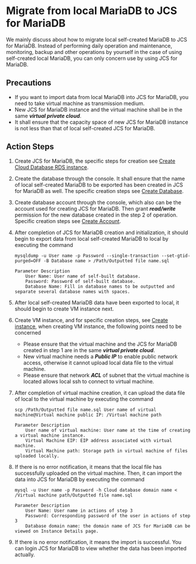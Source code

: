 # Migrate from local MariaDB to JCS for MariaDB
We mainly discuss about how to migrate local self-created MariaDB to JCS for MariaDB. Instead of performing daily operation and maintenance, monitoring, backup and other operations by yourself in the case of using self-created local MariaDB, you can only concern use by using JCS for MariaDB.

## Precautions
* If you want to import data from local MariaDB into JCS for MariaDB, you need to take virtual machine as transmission medium.
* New JCS for MariaDB instance and the virtual machine shall be in the same ***virtual private cloud***.
* It shall ensure that the capacity space of new JCS for MariaDB instance is not less than that of local self-created JCS for MariaDB.

## Action Steps
1. Create JCS for MariaDB, the specific steps for creation see [Create Cloud Database RDS instance](../../../Operation-Guide/Instance/Create-Instance.md).
2. Create the database through the console. It shall ensure that the name of local self-created MariaDB to be exported has been created in JCS for MariaDB as well. The specific creation steps see [Create Database](../../../Operation-Guide/Database-Management/Create-Database.md).
3. Create database account through the console, which also can be the account used for creating JCS for MariaDB. Then grant ***read/write*** permission for the new database created in the step 2 of operation. Specific creation steps see [Create Account](../../../Operation-Guide/Account/Create-Account/MariaDB-Create-Account.md).
4. After completion of JCS for MariaDB creation and initialization, it should begin to export data from local self-created MariaDB to local by executing the command

    ```
    mysqldump -u User name -p Password --single-transaction --set-gtid-purged=OFF -B Database name > /Path/Outputted file name.sql

    Parameter Description
        User Name: User name of self-built database.
        Password: Password of self-built database.
        Database Name: Fill in database names to be outputted and separate several database names with spaces.
    ```
    
5. After local self-created MariaDB data have been exported to local, it should begin to create VM instance next.
6. Create VM instance, and for specific creation steps, see [Create instance](https://docs.jdcloud.com/en/virtual-machines/create-instance), when creating VM instance, the following points need to be concerned
    * Please ensure that the virtual machine and the JCS for MariaDB created in step 1 are in the same ***virtual private cloud***.
    * New virtual machine needs a ***Public IP*** to enable public network access, otherwise it cannot upload local data file to the virtual machine.
    * Please ensure that network ***ACL*** of subnet that the virtual machine is located allows local ssh to connect to virtual machine.

7. After completion of virtual machine creation, it can upload the data file of local to the virtual machine by executing the command

    ```
    scp /Path/Outputted file name.sql User name of virtual machine@Virtual machine public IP: /Virtual machine path

    Parameter Description
        User name of virtual machine: User name at the time of creating a virtual machine instance.
        Virtual Machine EIP: EIP address associated with virtual machine.
        Virtual Machine path: Storage path in virtual machine of files uploaded locally.
    ```

8. If there is no error notification, it means that the local file has successfully uploaded on the virtual machine. Then, it can import the data into JCS for MariaDB by executing the command

    ```
    mysql -u User name -p Password -h Cloud database domain name < /Virtual machine path/Outputted file name.sql

    Parameter Description
        User Name: User name in actions of step 3
        Password: Corresponding password of the user in actions of step 3
        Database domain name: the domain name of JCS for MariaDB can be viewed on Instance Details page.
    ```
9. If there is no error notification, it means the import is successful. You can login JCS for MariaDB to view whether the data has been imported actually.
